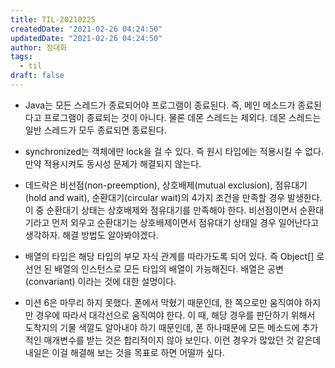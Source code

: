```yaml
---
title: TIL-20210225
createdDate: "2021-02-26 04:24:50"
updatedDate: "2021-02-26 04:24:50"
author: 정대화
tags:
  - til
draft: false
---
```


- Java는 모든 스레드가 종료되어야 프로그램이 종료된다. 즉, 메인 메소드가 종료된다고 프로그램이 종료되는 것이 아니다. 물론 데몬 스레드는 제외다. 데몬 스레드는 일반 스레드가 모두 종료되면 종료된다.

- synchronized는 객체에만 lock을 걸 수 있다. 즉 원시 타입에는 적용시킬 수 없다. 만약 적용시켜도 동시성 문제가 해결되지 않는다.

- 데드락은 비선점(non-preemption), 상호배제(mutual exclusion), 점유대기(hold and wait), 순환대기(circular wait)의 4가지 조건을 만족할 경우 발생한다. 이 중 순환대기 상태는 상호배제와 점유대기를 만족해야 한다. 비선점이면서 순환대기라고 먼저 외우고 순환대기는 상호배제이면서 점유대기 상태일 경우 일어난다고 생각하자. 해결 방법도 알아봐야겠다.

- 배열의 타입은 해당 타입의 부모 자식 관계를 따라가도록 되어 있다. 즉 Object[] 로 선언 된 배열의 인스턴스로 모든 타입의 배열이 가능해진다. 배열은 공변(convariant) 이라는 것에 대한 설명이다.

- 미션 6은 마무리 하지 못했다. 폰에서 막혔기 때문인데, 한 쪽으로만 움직여야 하지만 경우에 따라서 대각선으로 움직여야 한다. 이 때, 해당 경우를 판단하기 위해서 도착지의 기물 색깔도 알아내야 하기 때문인데, 폰 하나때문에 모든 메소드에 추가적인 매개변수를 받는 것은 합리적이지 않아 보인다. 이런 경우가 많았던 것 같은데 내일은 이걸 해결해 보는 것을 목표로 하면 어떨까 싶다.
